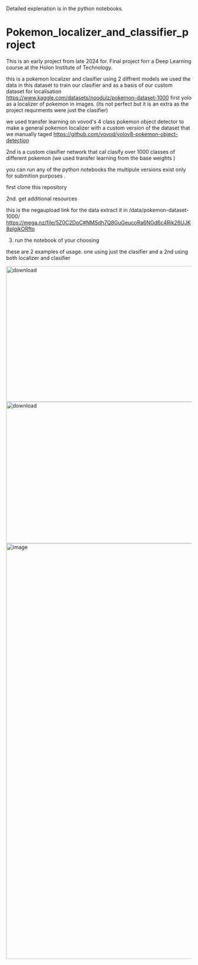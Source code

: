 Detailed explenation is in the python notebooks.
# Pokemon_localizer_and_classifier_project
This is an early project from late 2024 for. Final project forr a Deep Learning course at the Holon Institute of Technology.

this is a pokemon localizer and clasifier using 2 diffrent models
we used the data in this dataset to train our clasifier and as a basis of our custom dataset for localisation
https://www.kaggle.com/datasets/noodulz/pokemon-dataset-1000
first yolo as a localizer of pokemon in images. 
(its not perfect but it is an extra as the project requrments were just the clasifier)

we used transfer learning on vovod's 4 class pokemon object detector to make a general pokemon localizer with a custom version of the dataset that we manually taged 
https://github.com/vovod/yolov8-pokemon-object-detection

2nd is a custom clasifier network that cal clasify over 1000 classes of different pokemon (we used transfer learning from the base weights )

you can run any of the python notebooks the multipule versions exist only for submition purposes . 

first clone this repository

2nd. get additional resources

this is the negaupload link for the data
extract it in /data/pokemon-dataset-1000/
https://mega.nz/file/5Z0C2DoC#NMSdh7Q8GuGeucoRa6NGd6c4Rik26UJK8plgjkORfto


3. run the notebook of your choosing


these are 2 examples of usage. one using just the clasifier and a 2nd using both localizer and clasifier


<img width="640" height="368" alt="download" src="https://github.com/user-attachments/assets/a0374800-4449-48be-b69b-95e4dd1d7614" />

<img width="640" height="384" alt="download" src="https://github.com/user-attachments/assets/265ec410-0640-4551-a549-1be1a4a67524" />

<img width="1660" height="1128" alt="image" src="https://github.com/user-attachments/assets/725ac315-4e1b-4238-bf30-a98b363a3e14" />
